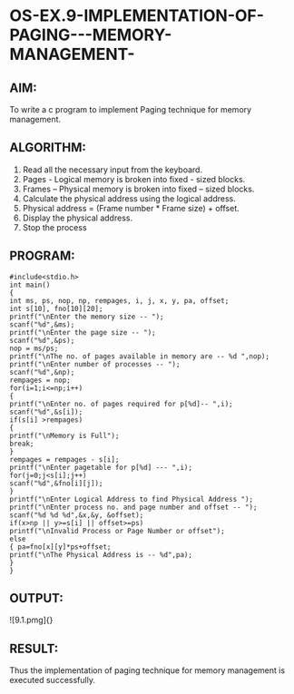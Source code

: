 # OS-EX.9-IMPLEMENTATION-OF-PAGING---MEMORY-MANAGEMENT-

## AIM:

To write a c program to implement Paging technique for memory management. 

## ALGORITHM:

1. Read all the necessary input from the keyboard.
2. Pages - Logical memory is broken into fixed - sized blocks.
3. Frames – Physical memory is broken into fixed – sized blocks.
4. Calculate the physical address using the logical address.
5. Physical address = (Frame number * Frame size) + offset.
6. Display the physical address.
7. Stop the process 

## PROGRAM:

```
#include<stdio.h>
int main()
{
int ms, ps, nop, np, rempages, i, j, x, y, pa, offset;
int s[10], fno[10][20];
printf("\nEnter the memory size -- ");
scanf("%d",&ms);
printf("\nEnter the page size -- ");
scanf("%d",&ps);
nop = ms/ps;
printf("\nThe no. of pages available in memory are -- %d ",nop);
printf("\nEnter number of processes -- ");
scanf("%d",&np);
rempages = nop;
for(i=1;i<=np;i++)
{
printf("\nEnter no. of pages required for p[%d]-- ",i);
scanf("%d",&s[i]);
if(s[i] >rempages)
{
printf("\nMemory is Full");
break;
}
rempages = rempages - s[i];
printf("\nEnter pagetable for p[%d] --- ",i);
for(j=0;j<s[i];j++)
scanf("%d",&fno[i][j]);
}
printf("\nEnter Logical Address to find Physical Address ");
printf("\nEnter process no. and page number and offset -- ");
scanf("%d %d %d",&x,&y, &offset);
if(x>np || y>=s[i] || offset>=ps)
printf("\nInvalid Process or Page Number or offset");
else
{ pa=fno[x][y]*ps+offset;
printf("\nThe Physical Address is -- %d",pa);
}
} 
```

## OUTPUT:

![9.1.pmg]{}

## RESULT:

Thus the implementation of paging technique for memory management is executed successfully. 
